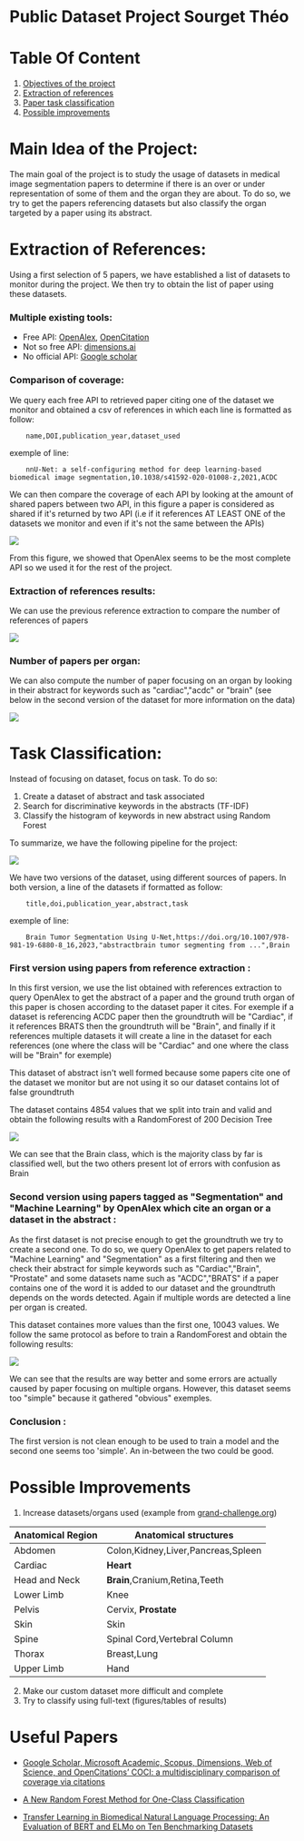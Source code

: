 # Public Dataset Project Sourget Théo

# Table Of Content
1. [Objectives of the project](#objectives)
2. [Extraction of references](#references-extraction)
3. [Paper task classification](#classification)
4. [Possible improvements](#futur)

<div id='objectives'/>

# Main Idea of the Project:

The main goal of the project is to study the usage of datasets in medical image segmentation papers to determine if there is an over or under representation of some of them and the organ they are about.
To do so, we try to get the papers referencing datasets but also classify the organ targeted by a paper using its abstract.


<div id="references-extraction"/>

# Extraction of References:
Using a first selection of 5 papers, we have established a list of datasets to monitor during the project. We then try to obtain the list of paper using these datasets.

### Multiple existing tools:
* Free API: [OpenAlex](https://opencitations.net/), [OpenCitation](https://opencitations.net/)
* Not so free API: [dimensions.ai](https://www.dimensions.ai/)
* No official API: [Google scholar](https://scholar.google.com/)

### Comparison of coverage:
We query each free API to retrieved paper citing one of the dataset we monitor and obtained a csv of references in which each line is formatted as follow:

        name,DOI,publication_year,dataset_used

exemple of line:

        nnU-Net: a self-configuring method for deep learning-based biomedical image segmentation,10.1038/s41592-020-01008-z,2021,ACDC

We can then compare the coverage of each API by looking at the amount of shared papers between two API, in this figure a paper is considered as shared if it's returned by two API (i.e if it references AT LEAST ONE of the datasets we monitor and even if it's not the same between the APIs)

![](../resources/presentation_img/coverage_comparison.png)

From this figure, we showed that OpenAlex seems to be the most complete API so we used it for the rest of the project.

### Extraction of references results:
We can use the previous reference extraction to compare the number of references of papers 

![](../resources/presentation_img/number_of_references.png)


### Number of papers per organ:

We can also compute the number of paper focusing on an organ by looking in their abstract for keywords such as "cardiac","acdc" or "brain" (see below in the second version of the dataset for more information on the data)

![](../resources/presentation_img/number_per_organ.png)

<div id="classification"/>

# Task Classification:
Instead of focusing on dataset, focus on task.
To do so:
1. Create a dataset of abstract and task associated
2. Search for discriminative keywords in the abstracts (TF-IDF)
3. Classify the histogram of keywords in new abstract using Random Forest

To summarize, we have the following pipeline for the project:

![](../resources/presentation_img/final_pipeline.png)

We have two versions of the dataset, using different sources of papers. In both version, a line of the datasets if formatted as follow:

        title,doi,publication_year,abstract,task

exemple of line:

        Brain Tumor Segmentation Using U-Net,https://doi.org/10.1007/978-981-19-6880-8_16,2023,"abstractbrain tumor segmenting from ...",Brain


### First version using papers from reference extraction :
In this first version, we use the list obtained with references extraction to query OpenAlex to get the abstract of a paper and the ground truth organ of this paper is chosen according to the dataset paper it cites. For exemple if a dataset is referencing ACDC paper then the groundtruth will be "Cardiac", if it references BRATS then the groundtruth will be "Brain", and finally if it references multiple datasets it will create a line in the dataset for each references (one where the class will be "Cardiac" and one where the class will be "Brain" for exemple) 

This dataset of abstract isn't well formed because some papers cite one of the dataset we monitor but are not using it so our dataset contains lot of false groundtruth

The dataset contains 4854 values that we split into train and valid and obtain the following results with a RandomForest of 200 Decision Tree

![](../resources/presentation_img/error_bad_dataset.png)

We can see that the Brain class, which is the majority class by far is classified well, but the two others present lot of errors with confusion as Brain

### Second version using papers tagged as "Segmentation" and "Machine Learning" by OpenAlex which cite an organ or a dataset in the abstract :

As the first dataset is not precise enough to get the groundtruth we try to create a second one. To do so, we query OpenAlex to get papers related to "Machine Learning" and "Segmentation" as a first filtering and then we check their abstract for simple keywords such as "Cardiac","Brain", "Prostate" and some datasets name such as "ACDC","BRATS" if a paper contains one of the word it is added to our dataset and the groundtruth depends on the words detected. Again if multiple words are detected a line per organ is created.

This dataset containes more values than the first one, 10043 values. We follow the same protocol as before to train a RandomForest and obtain the following results:

![](../resources/presentation_img/error_clean_dataset.png)

We can see that the results are way better and some errors are actually caused by paper focusing on multiple organs. However, this dataset seems too "simple" because it gathered "obvious" exemples.

### Conclusion :

The first version is not clean enough to be used to train a model and the second one seems too 'simple'. An in-between the two could be good.

<div id="futur"/>

# Possible Improvements
1. Increase datasets/organs used (example from [grand-challenge.org](https://grand-challenge.org/challenges/))

| Anatomical Region | Anatomical structures                     |
|-------------------|-------------------------------------------|
| Abdomen           | Colon,Kidney,Liver,Pancreas,Spleen        |
| Cardiac           | <b>Heart</b>                              |
| Head and Neck     | <b>Brain</b>,Cranium,Retina,Teeth         |
| Lower Limb        | Knee                                      |
| Pelvis            | Cervix, <b>Prostate</b>                   |
| Skin              | Skin                                      |
| Spine             | Spinal Cord,Vertebral Column              |
| Thorax            | Breast,Lung                               |
| Upper Limb        | Hand                                      |
2. Make our custom dataset more difficult and complete
3. Try to classify using full-text (figures/tables of results)



# Useful Papers
* [Google Scholar, Microsoft Academic, Scopus, Dimensions,
Web of Science, and OpenCitations’ COCI: a multidisciplinary
comparison of coverage via citations](https://link.springer.com/content/pdf/10.1007/s11192-020-03690-4)

* [A New Random Forest Method for One-Class Classification](https://link.springer.com/chapter/10.1007/978-3-642-34166-3_31)

* [Transfer Learning in Biomedical Natural Language Processing: An Evaluation of BERT and ELMo on Ten Benchmarking Datasets](https://arxiv.org/abs/1906.05474)